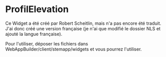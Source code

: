 # ProfilElevation
Ce Widget a été créé par Robert Scheitlin, mais n'a pas encore été traduit.
J'ai donc créé une version française (je n'ai que modifié le dossier NLS et ajouté la langue française).

Pour l'utiliser, déposer les fichiers dans WebAppBuilder/client/stemapp/widgets et vous pourrez l'utiliser.